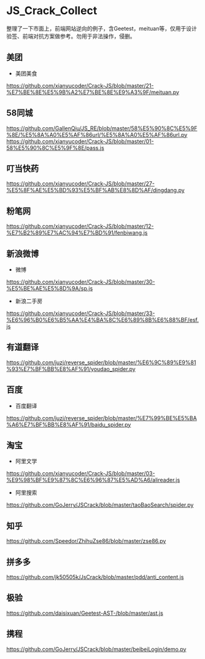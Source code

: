 # JS_Crack_Collect
整理了一下市面上，前端网站逆向的例子，含Geetest，meituan等，仅用于设计验签、前端对抗方案做参考。勿用于非法操作，侵删。

## 美团
* 美团美食

https://github.com/xianyucoder/Crack-JS/blob/master/21-%E7%BE%8E%E5%9B%A2%E7%BE%8E%E9%A3%9F/meituan.py

## 58同城

https://github.com/GallenQiu/JS_RE/blob/master/58%E5%90%8C%E5%9F%8E/%E5%8A%A0%E5%AF%86url/%E5%8A%A0%E5%AF%86url.py
https://github.com/xianyucoder/Crack-JS/blob/master/01-58%E5%90%8C%E5%9F%8E/pass.js

## 叮当快药

https://github.com/xianyucoder/Crack-JS/blob/master/27-%E5%8F%AE%E5%BD%93%E5%BF%AB%E8%8D%AF/dingdang.py

## 粉笔网

https://github.com/xianyucoder/Crack-JS/blob/master/12-%E7%B2%89%E7%AC%94%E7%BD%91/fenbiwang.js
## 新浪微博
* 微博

https://github.com/xianyucoder/Crack-JS/blob/master/30-%E5%BE%AE%E5%8D%9A/sp.js
* 新浪二手房

https://github.com/xianyucoder/Crack-JS/blob/master/33-%E6%96%B0%E6%B5%AA%E4%BA%8C%E6%89%8B%E6%88%BF/esf.js

## 有道翻译

https://github.com/juzj/reverse_spider/blob/master/%E6%9C%89%E9%81%93%E7%BF%BB%E8%AF%91/youdao_spider.py
## 百度

* 百度翻译

https://github.com/juzj/reverse_spider/blob/master/%E7%99%BE%E5%BA%A6%E7%BF%BB%E8%AF%91/baidu_spider.py


## 淘宝
* 阿里文学

https://github.com/xianyucoder/Crack-JS/blob/master/03-%E9%98%BF%E9%87%8C%E6%96%87%E5%AD%A6/alireader.js
* 阿里搜索

https://github.com/GoJerry/JSCrack/blob/master/taoBaoSearch/spider.py

## 知乎

https://github.com/Speedor/ZhihuZse86/blob/master/zse86.py

## 拼多多

https://github.com/jk50505k/JsCrack/blob/master/pdd/anti_content.js

## 极验

https://github.com/daisixuan/Geetest-AST-/blob/master/ast.js

## 携程

https://github.com/GoJerry/JSCrack/blob/master/beibeiLogin/demo.py
